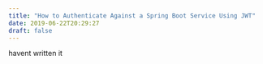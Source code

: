 ```yaml
---
title: "How to Authenticate Against a Spring Boot Service Using JWT"
date: 2019-06-22T20:29:27
draft: false
---
```


havent written it
